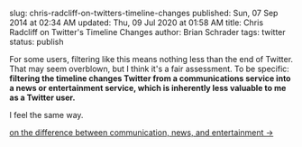 slug: chris-radcliff-on-twitters-timeline-changes
published: Sun, 07 Sep 2014 at 02:34 AM
updated: Thu, 09 Jul 2020 at 01:58 AM
title: Chris Radcliff on Twitter's Timeline Changes
author: Brian Schrader
tags: twitter
status: publish

<div class='link'>For some users, filtering like this means nothing less than the end of Twitter. That may seem overblown, but I think it's a fair assessment. To be specific: <span style='font-weight:bold;'>filtering the timeline changes Twitter from a communications service into a news or entertainment service, which is inherently less valuable to me as a Twitter user.</span></div>

I feel the same way.

[on the difference between communication, news, and entertainment &#8594;](http://globalspin.com/2014/09/communication-news-entertainment/)
